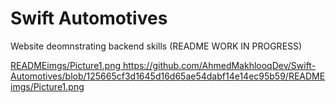 # Swift Automotives
 Website deomnstrating backend skills (README WORK IN PROGRESS)

[ READMEimgs/Picture1.png
](https://github.com/AhmedMakhlooqDev/Swift-Automotives/blob/125665cf3d1645d16d65ae54dabf14e14ec95b59/READMEimgs/Picture1.png)https://github.com/AhmedMakhlooqDev/Swift-Automotives/blob/125665cf3d1645d16d65ae54dabf14e14ec95b59/READMEimgs/Picture1.png
